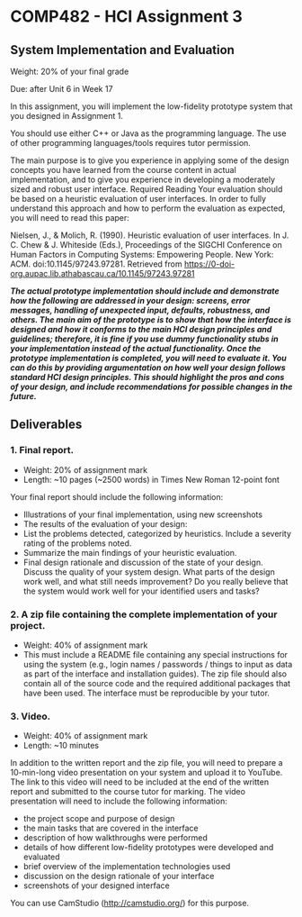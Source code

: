 # COMP482 - HCI Assignment 3

## System Implementation and Evaluation
Weight: 20% of your final grade

Due: after Unit 6 in Week 17

In this assignment, you will implement the low-fidelity prototype system that you designed in
Assignment 1.

You should use either C++ or Java as the programming language. The use of
other programming languages/tools requires tutor permission.

The main purpose is to give you experience in applying some of the design concepts you have
learned from the course content in actual implementation, and to give you experience in developing
a moderately sized and robust user interface.
Required Reading
Your evaluation should be based on a heuristic evaluation of user interfaces. In order to fully
understand this approach and how to perform the evaluation as expected, you will need to read this
paper:

Nielsen, J., & Molich, R. (1990). Heuristic evaluation of user interfaces. In J. C. Chew & J.
Whiteside (Eds.), Proceedings of the SIGCHI Conference on Human Factors in Computing
Systems: Empowering People. New York: ACM. doi:10.1145/97243.97281. Retrieved from
https://0-doi-org.aupac.lib.athabascau.ca/10.1145/97243.97281

 ***The actual prototype implementation should include and demonstrate how the following are
addressed in your design: screens, error messages, handling of unexpected input, defaults,
robustness, and others. The main aim of the prototype is to show that how the interface is designed
and how it conforms to the main HCI design principles and guidelines; therefore, it is fine if you use
dummy functionality stubs in your implementation instead of the actual functionality.
Once the prototype implementation is completed, you will need to evaluate it. You can do this by
providing argumentation on how well your design follows standard HCI design principles. This
should highlight the pros and cons of your design, and include recommendations for possible
changes in the future.***

## Deliverables

### 1. Final report.
- Weight: 20% of assignment mark
- Length: ~10 pages (~2500 words) in Times New Roman 12-point font

Your final report should include the following information:
  - Illustrations of your final implementation, using new screenshots
  - The results of the evaluation of your design:
  - List the problems detected, categorized by heuristics. Include a severity rating of
the problems noted.
  - Summarize the main findings of your heuristic evaluation.
  - Final design rationale and discussion of the state of your design. Discuss the quality of
your system design. What parts of the design work well, and what still needs
improvement? Do you really believe that the system would work well for your identified
users and tasks?

### 2. A zip file containing the complete implementation of your project.

- Weight: 40% of assignment mark
- This must include a README file containing any special instructions for using the system (e.g.,
login names / passwords / things to input as data as part of the interface and installation guides).
The zip file should also contain all of the source code and the required additional packages that
have been used. The interface must be reproducible by your tutor.

### 3. Video.

- Weight: 40% of assignment mark
- Length: ~10 minutes

In addition to the written report and the zip file, you will need to prepare a 10-min-long video
presentation on your system and upload it to YouTube. The link to this video will need to be
included at the end of the written report and submitted to the course tutor for marking. The video
presentation will need to include the following information:
  - the project scope and purpose of design
  - the main tasks that are covered in the interface
  - description of how walkthroughs were performed
  - details of how different low-fidelity prototypes were developed and evaluated
  - brief overview of the implementation technologies used
  - discussion on the design rationale of your interface
  - screenshots of your designed interface

You can use CamStudio (http://camstudio.org/) for this purpose.
